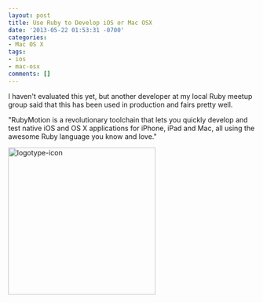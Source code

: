 ```yaml
---
layout: post
title: Use Ruby to Develop iOS or Mac OSX
date: '2013-05-22 01:53:31 -0700'
categories:
- Mac OS X
tags:
- ios
- mac-osx
comments: []
---
```

<p>I haven't evaluated this yet, but another developer at my local Ruby meetup group said that this has been used in production and fairs pretty well.</p>
<p>"RubyMotion is a revolutionary toolchain that lets you quickly develop and test native iOS and OS X applications for iPhone, iPad and Mac, all using the awesome Ruby language you know and love."</p>
<p><a href="http://www.rubymotion.com/" target="_blank"><img class="alignnone size-medium wp-image-1515" alt="logotype-icon" src="http://www.rubycoloredglasses.com/wp-content/uploads/2013/05/logotype-icon-300x300.png" width="300" height="300" /></a></p>
